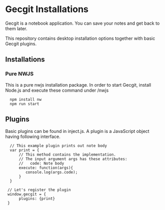 # Gecgit Installations

Gecgit is a notebook application. You can save your notes and get back to them later.  

This repository contains desktop installation options together with basic Gecgit plugins.

## Installations

### Pure NWJS 

This is a pure nwjs installation package.  In order to start Gecgit, install Node.js and
execute these command under /nwjs

      
      npm install nw
      npm run start

## Plugins

Basic plugins can be found in inject.js. A plugin is a JavaScript object having following
interface.

	  // This example plugin prints out note body
      var print = {
          // This method contains the implementation.
          // The input argument args has these attributes:	
          //   code: Note body
          execute: function(args){
             console.log(args.code);
          }
      }
      
     // Let's register the plugin
     window.gecgit = {
          plugins: {print}
     }



      